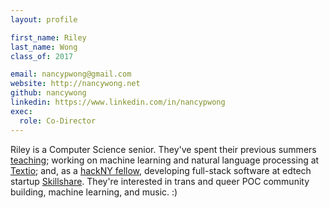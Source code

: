 ```yaml
---
layout: profile

first_name: Riley
last_name: Wong
class_of: 2017

email: nancypwong@gmail.com
website: http://nancywong.net
github: nancywong
linkedin: https://www.linkedin.com/in/nancypwong
exec:
  role: Co-Director
---
```


Riley is a Computer Science senior. They've spent their previous summers [teaching](www.hackthehood.org); working on machine learning and natural language processing at [Textio](https://textio.com); and, as a [hackNY fellow](http://hackny.org/), developing full-stack software at edtech startup [Skillshare](https://www.skillshare.com/). They're interested in trans and queer POC community building, machine learning, and music. :)
